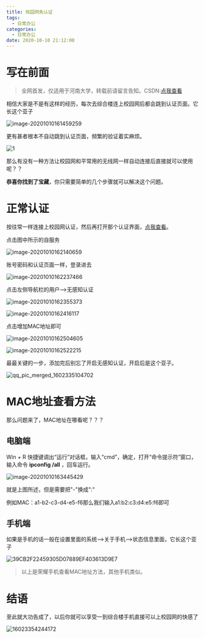 ```yaml
---
title: 校园网免认证
tags:
  - 日常办公
categories:
  - 日常办公
date: 2020-10-10 21:12:00
---
```

# 写在前面

> 全网首发，仅适用于河南大学，转载前请留言告知。CSDN:[点我查看](https://blog.csdn.net/zss192/article/details/109004166)

相信大家是不是有这样的经历，每次去综合楼连上校园网后都会跳到认证页面。它长这个亚子

![image-20201010161459259](https://cdn.jsdelivr.net/gh/zss192/Typora-notes@master/images/image-20201010161459259.png)



更有甚者根本不自动跳到认证页面，频繁的验证着实麻烦。

![1](https://cdn.jsdelivr.net/gh/zss192/Typora-notes@master/images/0855.png)

那么有没有一种方法让校园网和平常用的无线网一样自动连接后直接就可以使用呢？？

**恭喜你找到了宝藏**，你只需要简单的几个步骤就可以解决这个问题。

# 正常认证

按往常一样连接上校园网认证，然后再打开那个认证界面，[点我查看](http://172.22.255.18/)。

点击图中所示的自服务

![image-20201010162140659](https://cdn.jsdelivr.net/gh/zss192/Typora-notes@master/images/image-20201010162140659.png)

账号密码和认证页面一样，登录进去

![image-20201010162237466](https://cdn.jsdelivr.net/gh/zss192/Typora-notes@master/images/image-20201010162237466.png)

点击左侧导航栏的用户-->无感知认证

![image-20201010162355373](https://cdn.jsdelivr.net/gh/zss192/Typora-notes@master/images/image-20201010162355373.png)

![image-20201010162416117](https://cdn.jsdelivr.net/gh/zss192/Typora-notes@master/images/image-20201010162416117.png)

点击增加MAC地址即可

![image-20201010162504605](https://cdn.jsdelivr.net/gh/zss192/Typora-notes@master/images/image-20201010162504605.png)

![image-20201010162522215](https://cdn.jsdelivr.net/gh/zss192/Typora-notes@master/images/image-20201010162522215.png)

最最关键的一步，添加完后别忘了开启无感知认证，开启后是这个亚子。

![qq_pic_merged_1602335104702](https://cdn.jsdelivr.net/gh/zss192/Typora-notes@master/images/qq_pic_merged_1602335104702.jpg)

# MAC地址查看方法

那么问题来了，MAC地址在哪看呢？？？

## 电脑端

Win + R 快捷键调出“运行”对话框，输入“cmd”，确定，打开“命令提示符”窗口，输入命令 **ipconfig /all** ，回车运行。

![image-20201010163445429](https://cdn.jsdelivr.net/gh/zss192/Typora-notes@master/images/image-20201010163445429.png)

就是上图所述，但是需要把"-"换成":"

例如MAC：a1-b2-c3-d4-e5-f6那么我们输入a1:b2:c3:d4:e5:f6即可

## 手机端

如果是手机的话一般在设置里面的系统-->关于手机-->状态信息里面，它长这个亚子

![39CB2F22459305D07889EF403613D9E7](https://cdn.jsdelivr.net/gh/zss192/Typora-notes@master/images/39CB2F22459305D07889EF403613D9E7.jpg)

> 以上是荣耀手机查看MAC地址方法，其他手机类似。

# 结语

至此就大功告成了，以后你就可以享受一到综合楼手机直接可以上校园网的快感了

![16023354244172](https://cdn.jsdelivr.net/gh/zss192/Typora-notes@master/images/16023354244172.png)